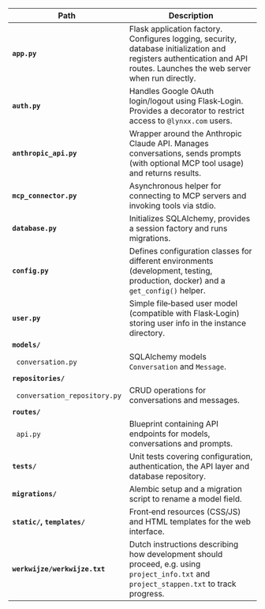 | Path                           | Description                                                                                                                                                              |
| ------------------------------ | ------------------------------------------------------------------------------------------------------------------------------------------------------------------------ |
| **`app.py`**                   | Flask application factory. Configures logging, security, database initialization and registers authentication and API routes. Launches the web server when run directly. |
| **`auth.py`**                  | Handles Google OAuth login/logout using Flask‑Login. Provides a decorator to restrict access to `@lynxx.com` users.                                                      |
| **`anthropic_api.py`**         | Wrapper around the Anthropic Claude API. Manages conversations, sends prompts (with optional MCP tool usage) and returns results.                                        |
| **`mcp_connector.py`**         | Asynchronous helper for connecting to MCP servers and invoking tools via stdio.                                                                                          |
| **`database.py`**              | Initializes SQLAlchemy, provides a session factory and runs migrations.                                                                                                  |
| **`config.py`**                | Defines configuration classes for different environments (development, testing, production, docker) and a `get_config()` helper.                                         |
| **`user.py`**                  | Simple file‑based user model (compatible with Flask‑Login) storing user info in the instance directory.                                                                  |
| **`models/`**                  |                                                                                                                                                                          |
|   `conversation.py`            | SQLAlchemy models `Conversation` and `Message`.                                                                                                                          |
| **`repositories/`**            |                                                                                                                                                                          |
|   `conversation_repository.py` | CRUD operations for conversations and messages.                                                                                                                          |
| **`routes/`**                  |                                                                                                                                                                          |
|   `api.py`                     | Blueprint containing API endpoints for models, conversations and prompts.                                                                                                |
| **`tests/`**                   | Unit tests covering configuration, authentication, the API layer and database repository.                                                                                |
| **`migrations/`**              | Alembic setup and a migration script to rename a model field.                                                                                                            |
| **`static/`, `templates/`**    | Front‑end resources (CSS/JS) and HTML templates for the web interface.                                                                                                   |
| **`werkwijze/werkwijze.txt`**  | Dutch instructions describing how development should proceed, e.g. using `project_info.txt` and `project_stappen.txt` to track progress.                                 |
